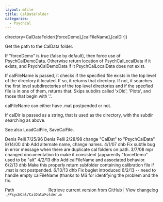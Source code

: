 ```yaml
---
layout: mfile
title: CalDataFolder
categories:
  - PsychCal
---
```


directory=CalDataFolder\(\[forceDemo\],\[calFileName\],\[calDir\]\)

Get the path to the CalData folder.

If "forceDemo" is true \(false by default\), then force use of
PsychCalDemoData.  Otherwise return location of PsychCalLocalData
if it exists, and PsychCalDemoData if it PsychCalLocalData does
not exist.

If calFileName is passed, it checks if the specified file exists
in the top level of the directory it located.  If so, it returns
that directory.  If not, it searches the first level subdirectories
of the top level directories and if the specfied file is in one of
them, returns that.  Skips subdirs called 'xOld', 'Plots', and those
that begin with '.'.

calFileName can either have .mat postpended or not.

If calDir is passed as a string, that is used as the directory, with
the subdir searching as above.

See also LoadCalFile, SaveCalFile.

Denis Pelli 7/25/96
Denis Pelli 2/28/98 change "CalDat" to "PsychCalData"
8/14/00  dhb  Add alternate name, change names.
4/1/07   dhb  Fix subtle bug in error message when there are duplicate cal
              folders on path.
3/7/08   mpr  changed documentation to make it consistent \(apparently
              "forceDemo" used to be "alt"
4/2/13   dhb  Add calFileName and associated behavior.
6/2/13   dhb  Make this properly return subfolder containing calibration file
              if .mat is not postpended.
6/10/13  dhb  Fix buglet introduced 6/2/13 \-\- need to handle empty calFileName \(thanks to MS for
              identifying the problem and the fix.


<div class="code_header" style="text-align:right;">
  <span style="float:left;">Path&nbsp;&nbsp;</span> <span class="counter">Retrieve <a href=
  "https://raw.github.com/Psychtoolbox-3/Psychtoolbox-3/beta/./PsychCal/CalDataFolder.m">current version from GitHub</a> | View <a href=
  "https://github.com/Psychtoolbox-3/Psychtoolbox-3/commits/beta/./PsychCal/CalDataFolder.m">changelog</a></span>
</div>
<div class="code">
  <code>./PsychCal/CalDataFolder.m</code>
</div>
